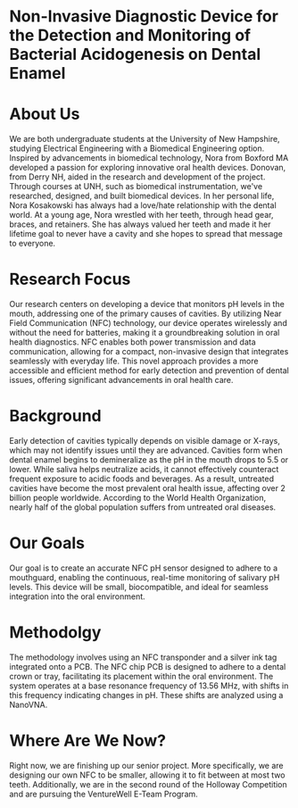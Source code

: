 # Non-Invasive Diagnostic Device for the Detection and Monitoring of Bacterial Acidogenesis on Dental Enamel
# About Us 
We are both undergraduate students at the University of New Hampshire, studying Electrical Engineering with a Biomedical Engineering option. Inspired by advancements in biomedical technology, Nora from Boxford MA developed a passion for exploring innovative oral health devices. Donovan, from Derry NH, aided in the research and development of the project. Through courses at UNH, such as biomedical instrumentation, we've researched, designed, and built biomedical devices. In her personal life, Nora Kosakowski has always had a love/hate relationship with the dental world. At a young age, Nora wrestled with her teeth, through head gear, braces, and retainers. She has always valued her teeth and made it her lifetime goal to never have a cavity and she hopes to spread that message to everyone. 
# Research Focus
Our research centers on developing a device that monitors pH levels in the mouth, addressing one of the primary causes of cavities. By utilizing Near Field Communication (NFC) technology, our device operates wirelessly and without the need for batteries, making it a groundbreaking solution in oral health diagnostics. NFC enables both power transmission and data communication, allowing for a compact, non-invasive design that integrates seamlessly with everyday life. This novel approach provides a more accessible and efficient method for early detection and prevention of dental issues, offering significant advancements in oral health care.
# Background
Early detection of cavities typically depends on visible damage or X-rays, which may not identify issues until they are advanced. Cavities form when dental enamel begins to demineralize as the pH in the mouth drops to 5.5 or lower. While saliva helps neutralize acids, it cannot effectively counteract frequent exposure to acidic foods and beverages. As a result, untreated cavities have become the most prevalent oral health issue, affecting over 2 billion people worldwide. According to the World Health Organization, nearly half of the global population suffers from untreated oral diseases.
# Our Goals
Our goal is to create an accurate NFC pH sensor designed to adhere to a mouthguard, enabling the continuous, real-time monitoring of salivary pH levels. This device will be small, biocompatible, and ideal for seamless integration into the oral environment.
# Methodolgy
The methodology involves using an NFC transponder and a silver ink tag integrated onto a PCB. The NFC chip PCB is designed to adhere to a dental crown or tray, facilitating its placement within the oral environment. The system operates at a base resonance frequency of 13.56 MHz, with shifts in this frequency indicating changes in pH. These shifts are analyzed using a NanoVNA.
# Where Are We Now?
Right now, we are finishing up our senior project. More specifically, we are designing our own NFC to be smaller, allowing it to fit between at most two teeth. Additionally, we are in the second round of the Holloway Competition and are pursuing the VentureWell E-Team Program.

